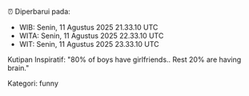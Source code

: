 ⏰ Diperbarui pada:
- WIB: Senin, 11 Agustus 2025 21.33.10 UTC
- WITA: Senin, 11 Agustus 2025 22.33.10 UTC
- WIT: Senin, 11 Agustus 2025 23.33.10 UTC

Kutipan Inspiratif:
"80% of boys have girlfriends.. Rest 20% are having brain."


Kategori: funny

